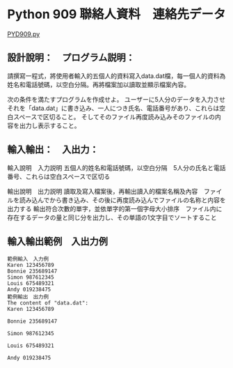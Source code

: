 # Python 909 聯絡人資料　連絡先データ
[PYD909.py](https://github.com/eclairsameal/TQC-Python/blob/master/%E7%AC%AC9%E9%A1%9E%EF%BC%9A%E6%AA%94%E6%A1%88%E8%88%87%E7%95%B0%E5%B8%B8%E8%99%95%E7%90%86/909%20%E8%81%AF%E7%B5%A1%E4%BA%BA%E8%B3%87%E6%96%99/PYD909.py)
## 設計說明：　プログラム説明：
請撰寫一程式，將使用者輸入的五個人的資料寫入data.dat檔，每一個人的資料為姓名和電話號碼，以空白分隔。再將檔案加以讀取並顯示檔案內容。

次の条件を満たすプログラムを作成せよ。
ユーザーに5人分のデータを入力させそれを「data.dat」に書き込み、一人につき氏名、電話番号があり、これらは空白スペースで区切ること。
そしてそのファイル再度読み込みそのファイルの内容を出力し表示すること。

## 輸入輸出：　入出力：
輸入說明　入力説明
五個人的姓名和電話號碼，以空白分隔　5人分の氏名と電話番号、これらは空白スペースで区切る

輸出說明　出力説明
讀取及寫入檔案後，再輸出讀入的檔案名稱及內容　ファイルを読み込んでから書き込み、その後に再度読み込んでファイルの名称と内容を出力する
輸出符合次數的單字，並依單字的第一個字母大小排序　ファイル内に存在するデータの量と同じ分を出力し、その単語の1文字目でソートすること

## 輸入輸出範例　入出力例
```
範例輸入　入力例
Karen 123456789
Bonnie 235689147
Simon 987612345
Louis 675489321
Andy 019238475
範例輸出　出力例
The content of "data.dat":
Karen 123456789

Bonnie 235689147

Simon 987612345

Louis 675489321

Andy 019238475
```
